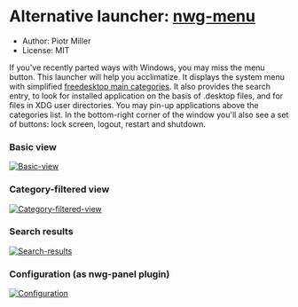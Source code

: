 # Alternative launcher: [nwg-menu](https://github.com/nwg-piotr/nwg-menu)

- Author: Piotr Miller
- License: MIT

If you've recently parted ways with Windows, you may miss the menu button. This launcher will help you acclimatize. It displays the system menu with simplified [freedesktop main categories](https://specifications.freedesktop.org/menu-spec/latest/apa.html). It also provides the search entry, to look for installed application on the basis of .desktop files, and for files in XDG user directories. You may pin-up applications above the categories list. In the bottom-right corner of the window you'll also see a set of buttons: lock screen, logout, restart and shutdown.

### Basic view

<a href="https://user-images.githubusercontent.com/20579136/182029457-55fa7f06-0f63-4a65-a0dc-60876485fad8.png">![Basic-view](https://user-images.githubusercontent.com/20579136/182029457-55fa7f06-0f63-4a65-a0dc-60876485fad8.png)</a>

### Category-filtered view

<a href="https://user-images.githubusercontent.com/20579136/182029473-524229ea-08b7-4cc9-b140-6076f37b7d34.png">![Category-filtered-view](https://user-images.githubusercontent.com/20579136/182029473-524229ea-08b7-4cc9-b140-6076f37b7d34.png)</a>

### Search results

<a href="https://user-images.githubusercontent.com/20579136/182029481-34d7ae77-ff5c-4bfb-8d7d-d8aa98e66a8c.png">![Search-results](https://user-images.githubusercontent.com/20579136/182029481-34d7ae77-ff5c-4bfb-8d7d-d8aa98e66a8c.png)</a>

### Configuration (as nwg-panel plugin)

<a href="https://user-images.githubusercontent.com/20579136/182029494-d6b4393c-5796-47ae-ae00-2b1dfc654acf.png">![Configuration](https://user-images.githubusercontent.com/20579136/182029494-d6b4393c-5796-47ae-ae00-2b1dfc654acf.png)</a>
